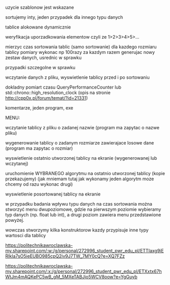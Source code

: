 uzycie szablonow jest wskazane


sortujemy inty, jeden przypadek dla innego typu danych


tablice alokowane dynamicznie


weryfikacja uporzadkowania elementow czyli ze 1>2>3>4>5>...


mierzyc czas sortowania tablic (samo sortowanie) dla kazdego rozmiaru tablicy pomiary
wykonac np 100razy za kazdym razem generujac nowy zestaw danych, usrednic w sprawku


przypadki szczegolne w sprawku


wczytanie danych z pliku, wyswietlenie tablicy przed i po sortowaniu


dokladny pomiart czasu QueryPerformanceCounter lub std::chrono::high_resolution_clock 
(opis na stronie http://cpp0x.pl/forum/temat/?id=21331)


komentarze, jeden program, exe


MENU:


wczytanie tablicy z pliku o zadanej nazwie (program ma zapytac o nazwe pliku)


wygenerowanie tablicy o zadanym rozmiarze zawierajace losowe dane (program ma zapytac o rozmiar)


wyswietlenie ostatnio utworzonej tablicy na ekranie (wygenerowanej lub wczytanej)


uruchomienie WYBRANEGO algorytmu na ostatnio utworzonej tablicy (kopie przekazujemy)
(jak mniemam tutaj jak wykonamy jeden algorytm moze chcemy od razu wykonac drugi)


wyswietlenie posortowanej tablicy na ekranie


w przypadku badania wpływu typu danych na czas sortowania
można stworzyć menu dwupoziomowe, gdzie na pierwszym poziomie wybieramy typ danych (np. float
lub int), a drugi poziom zawiera menu przedstawione powyżej.


wowczas stworzymy kilka konstruktorow kazdy przypisuje inne typy wartosci dla tablicy

https://politechnikawroclawska-my.sharepoint.com/:w:/g/personal/272996_student_pwr_edu_pl/ETTIaxg9iERIkIa7sO5ieEUBO985cpQ2iv9J7TW_7MY0cQ?e=XQ7FZz

https://politechnikawroclawska-my.sharepoint.com/:x:/g/personal/272996_student_pwr_edu_pl/ETXxtx67hWtJm4mAQKePC5wB_gM_5MXeTABJjo5WCV8oow?e=YgGuyb
